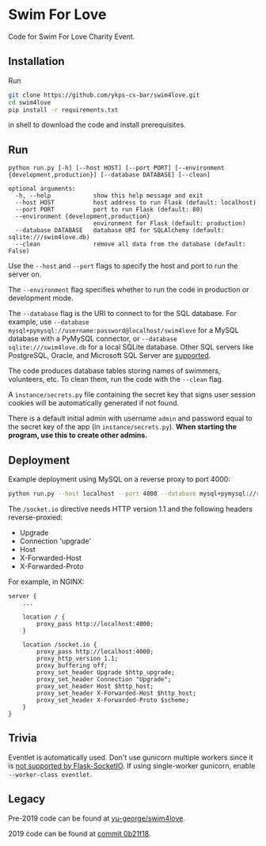 # Swim For Love

Code for Swim For Love Charity Event.

## Installation
Run
```sh
git clone https://github.com/ykps-cs-bar/swim4love.git
cd swim4love
pip install -r requirements.txt
```
in shell to download the code and install prerequisites.

## Run
```
python run.py [-h] [--host HOST] [--port PORT] [--environment {development,production}] [--database DATABASE] [--clean]

optional arguments:
  -h, --help            show this help message and exit
  --host HOST           host address to run Flask (default: localhost)
  --port PORT           port to run Flask (default: 80)
  --environment {development,production}
                        environment for Flask (default: production)
  --database DATABASE   database URI for SQLAlchemy (default: sqlite:///swim4love.db)
  --clean               remove all data from the database (default: False)
```

Use the `--host` and `--port` flags to specify the host and port to run the server on.

The `--environment` flag specifies whether to run the code in production or development mode.

The `--database` flag is the URI to connect to for the SQL database. For example, use `--database mysql+pymysql://username:password@localhost/swim4love` for a MySQL database with a PyMySQL connector, or `--database sqlite:///swim4love.db` for a local SQLite database. Other SQL servers like PostgreSQL, Oracle, and Microsoft SQL Server are [supported](https://docs.sqlalchemy.org/en/14/dialects/).

The code produces database tables storing names of swimmers, volunteers, etc. To clean them, run the code with the `--clean` flag.

A `instance/secrets.py` file containing the secret key that signs user session cookies will be automatically generated if not found.

There is a default initial admin with username `admin` and password equal to the secret key of the app (in `instance/secrets.py`). **When starting the program, use this to create other admins.**

## Deployment

Example deployment using MySQL on a reverse proxy to port 4000:

```sh
python run.py --host localhost --port 4000 --database mysql+pymysql://root:password@localhost/swim4love
```

The `/socket.io` directive needs HTTP version 1.1 and the following headers reverse-proxied:
* Upgrade
* Connection 'upgrade'
* Host
* X-Forwarded-Host
* X-Forwarded-Proto

For example, in NGINX:
```nginx
server {
    ...

    location / {
        proxy_pass http://localhost:4000;
    }

    location /socket.io {
        proxy_pass http://localhost:4000;
        proxy_http_version 1.1;
        proxy_buffering off;
        proxy_set_header Upgrade $http_upgrade;
        proxy_set_header Connection "Upgrade";
        proxy_set_header Host $http_host;
        proxy_set_header X-Forwarded-Host $http_host;
        proxy_set_header X-Forwarded-Proto $scheme;
    }
}
```

## Trivia

Eventlet is automatically used. Don't use gunicorn multiple workers since it is [not supported by Flask-SocketIO](https://flask-socketio.readthedocs.io/en/latest/#gunicorn-web-server). If using single-worker gunicorn, enable `--worker-class eventlet`.

## Legacy
Pre-2019 code can be found at [yu-george/swim4love](https://github.com/yu-george/swim4love).

2019 code can be found at [commit 0b21f18](https://github.com/YKPS-FooBar/swim4love/tree/0b21f18).
